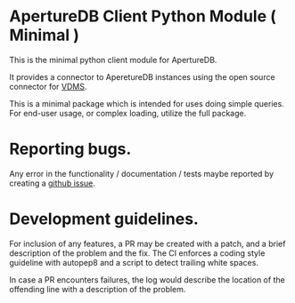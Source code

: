 # ApertureDB Client Python Module ( Minimal )

This is the minimal python client module for ApertureDB.

It provides a connector to AperetureDB instances using
the open source connector for [VDMS](https://github.com/IntelLabs/vdms).

This is a minimal package which is intended for uses doing simple queries.
For end-user usage, or complex loading, utilize the full package.

# Reporting bugs.
Any error in the functionality / documentation / tests maybe reported by creating a
[github issue](https://github.com/aperture-data/aperturedb-python/issues).

# Development guidelines.
For inclusion of any features, a PR may be created with a patch,
and a brief description of the problem and the fix.
The CI enforces a coding style guideline with autopep8 and
a script to detect trailing white spaces.

In case a PR encounters failures, the log would describe the location of
the offending line with a description of the problem.

